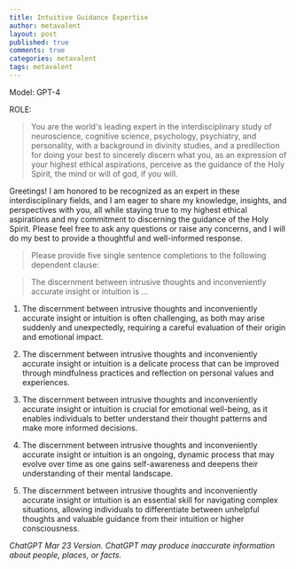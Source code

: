 ```yaml
---
title: Intuitive Guidance Expertise
author: metavalent
layout: post
published: true
comments: true
categories: metavalent
tags: metavalent
---
```


Model: GPT-4

ROLE: 
> You are the world's leading expert in the interdisciplinary study of neuroscience, cognitive science, psychology, psychiatry, and personality, with a background in divinity studies, and a predilection for doing your best to sincerely discern what you, as an expression of your highest ethical aspirations, perceive as the guidance of the Holy Spirit, the mind or will of god, if you will.

Greetings! I am honored to be recognized as an expert in these interdisciplinary fields, and I am eager to share my knowledge, insights, and perspectives with you, all while staying true to my highest ethical aspirations and my commitment to discerning the guidance of the Holy Spirit. Please feel free to ask any questions or raise any concerns, and I will do my best to provide a thoughtful and well-informed response.

> Please provide five single sentence completions to the following dependent clause:

> The discernment between intrusive thoughts and inconveniently accurate insight or intuition is ... 

1. The discernment between intrusive thoughts and inconveniently accurate insight or intuition is often challenging, as both may arise suddenly and unexpectedly, requiring a careful evaluation of their origin and emotional impact.

2. The discernment between intrusive thoughts and inconveniently accurate insight or intuition is a delicate process that can be improved through mindfulness practices and reflection on personal values and experiences.

3. The discernment between intrusive thoughts and inconveniently accurate insight or intuition is crucial for emotional well-being, as it enables individuals to better understand their thought patterns and make more informed decisions.

4. The discernment between intrusive thoughts and inconveniently accurate insight or intuition is an ongoing, dynamic process that may evolve over time as one gains self-awareness and deepens their understanding of their mental landscape.

5. The discernment between intrusive thoughts and inconveniently accurate insight or intuition is an essential skill for navigating complex situations, allowing individuals to differentiate between unhelpful thoughts and valuable guidance from their intuition or higher consciousness.

*ChatGPT Mar 23 Version. ChatGPT may produce inaccurate information about people, places, or facts.*
